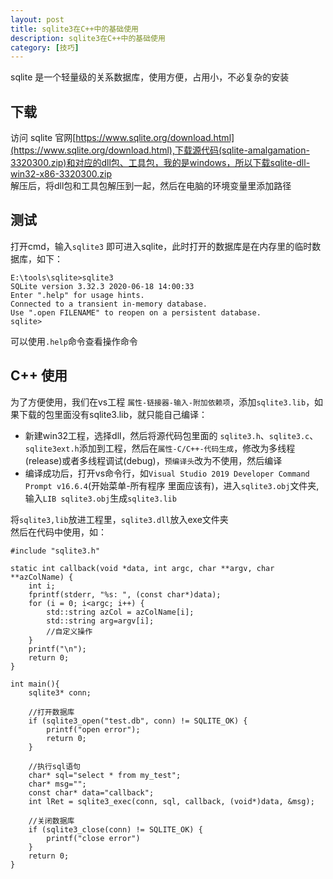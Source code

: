 ```yaml
---
layout: post
title: sqlite3在C++中的基础使用
description: sqlite3在C++中的基础使用
category: [技巧]
---
```

sqlite 是一个轻量级的关系数据库，使用方便，占用小，不必复杂的安装  
## 下载
访问 sqlite 官网[https://www.sqlite.org/download.html](https://www.sqlite.org/download.html),下载源代码(sqlite-amalgamation-3320300.zip)和对应的dll包、工具包，我的是windows，所以下载sqlite-dll-win32-x86-3320300.zip  
解压后，将dll包和工具包解压到一起，然后在电脑的环境变量里添加路径  
## 测试
打开cmd，输入`sqlite3` 即可进入sqlite，此时打开的数据库是在内存里的临时数据库，如下：
```
E:\tools\sqlite>sqlite3
SQLite version 3.32.3 2020-06-18 14:00:33
Enter ".help" for usage hints.
Connected to a transient in-memory database.
Use ".open FILENAME" to reopen on a persistent database.
sqlite>
```
可以使用`.help`命令查看操作命令
## C++ 使用
为了方便使用，我们在vs工程 `属性-链接器-输入-附加依赖项`，添加`sqlite3.lib`，如果下载的包里面没有sqlite3.lib，就只能自己编译：  
* 新建win32工程，选择dll，然后将源代码包里面的 `sqlite3.h`、`sqlite3.c`、`sqlite3ext.h`添加到工程，然后在`属性-C/C++-代码生成`，修改为多线程(release)或者多线程调试(debug)，`预编译头`改为不使用，然后编译
* 编译成功后，打开vs命令行，如`Visual Studio 2019 Developer Command Prompt v16.6.4`(开始菜单-所有程序 里面应该有)，进入`sqlite3.obj`文件夹,输入`LIB sqlite3.obj`生成`sqlite3.lib`  

将`sqlite3,lib`放进工程里，`sqlite3.dll`放入exe文件夹  
然后在代码中使用，如：
```
#include "sqlite3.h"

static int callback(void *data, int argc, char **argv, char **azColName) {
	int i;
	fprintf(stderr, "%s: ", (const char*)data);
	for (i = 0; i<argc; i++) {
		std::string azCol = azColName[i];
		std::string arg=argv[i];
		//自定义操作
	}
	printf("\n");
	return 0;
}

int main(){
    sqlite3* conn;

    //打开数据库
    if (sqlite3_open("test.db", conn) != SQLITE_OK) { 
		printf("open error");
        return 0;
	}

    //执行sql语句
    char* sql="select * from my_test";
    char* msg="";
	const char* data="callback";
	int lRet = sqlite3_exec(conn, sql, callback, (void*)data, &msg);

    //关闭数据库
    if (sqlite3_close(conn) != SQLITE_OK) { 
		printf("close error")
	}
    return 0;
}
```
  
